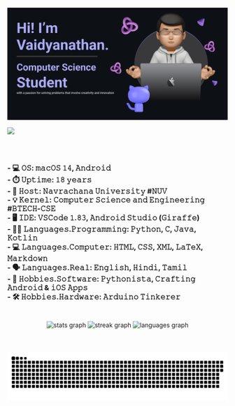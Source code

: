 ![Header](./github-banner.png)

<div align="left">
  <img src="https://visitor-badge.laobi.icu/badge?page_id=vaidyanathaniyer.vaidyanathaniyer&left_text=GitGuardian: Monitoring Curious Visitors"  />
</div>

###

<br>

<h3 align="left">- 💻 𝙾𝚂: 𝚖𝚊𝚌𝙾𝚂 𝟷𝟺, 𝙰𝚗𝚍𝚛𝚘𝚒𝚍<br>- ⏱️ 𝚄𝚙𝚝𝚒𝚖𝚎: 𝟷𝟾 𝚢𝚎𝚊𝚛𝚜<br>- 🏢 𝙷𝚘𝚜𝚝: 𝙽𝚊𝚟𝚛𝚊𝚌𝚑𝚊𝚗𝚊 𝚄𝚗𝚒𝚟𝚎𝚛𝚜𝚒𝚝𝚢 #𝙽𝚄𝚅<br>- 💡 𝙺𝚎𝚛𝚗𝚎𝚕: 𝙲𝚘𝚖𝚙𝚞𝚝𝚎𝚛 𝚂𝚌𝚒𝚎𝚗𝚌𝚎 𝚊𝚗𝚍 𝙴𝚗𝚐𝚒𝚗𝚎𝚎𝚛𝚒𝚗𝚐 #𝙱𝚃𝙴𝙲𝙷-𝙲𝚂𝙴<br>- 🖥️ 𝙸𝙳𝙴: 𝚅𝚂𝙲𝚘𝚍𝚎 𝟷.𝟾𝟹, 𝙰𝚗𝚍𝚛𝚘𝚒𝚍 𝚂𝚝𝚞𝚍𝚒𝚘 (𝙶𝚒𝚛𝚊𝚏𝚏𝚎)<br>- 👨‍💻 𝙻𝚊𝚗𝚐𝚞𝚊𝚐𝚎𝚜.𝙿𝚛𝚘𝚐𝚛𝚊𝚖𝚖𝚒𝚗𝚐: 𝙿𝚢𝚝𝚑𝚘𝚗, 𝙲, 𝙹𝚊𝚟𝚊, 𝙺𝚘𝚝𝚕𝚒𝚗<br>- 💻 𝙻𝚊𝚗𝚐𝚞𝚊𝚐𝚎𝚜.𝙲𝚘𝚖𝚙𝚞𝚝𝚎𝚛: 𝙷𝚃𝙼𝙻, 𝙲𝚂𝚂, 𝚇𝙼𝙻, 𝙻𝚊𝚃𝚎𝚇, 𝙼𝚊𝚛𝚔𝚍𝚘𝚠𝚗<br>- 🗣️ 𝙻𝚊𝚗𝚐𝚞𝚊𝚐𝚎𝚜.𝚁𝚎𝚊𝚕: 𝙴𝚗𝚐𝚕𝚒𝚜𝚑, 𝙷𝚒𝚗𝚍𝚒, 𝚃𝚊𝚖𝚒𝚕<br>- 🚀 𝙷𝚘𝚋𝚋𝚒𝚎𝚜.𝚂𝚘𝚏𝚝𝚠𝚊𝚛𝚎: 𝙿𝚢𝚝𝚑𝚘𝚗𝚒𝚜𝚝𝚊, 𝙲𝚛𝚊𝚏𝚝𝚒𝚗𝚐 𝙰𝚗𝚍𝚛𝚘𝚒𝚍 & 𝚒𝙾𝚂 𝙰𝚙𝚙𝚜<br>- 🛠️ 𝙷𝚘𝚋𝚋𝚒𝚎𝚜.𝙷𝚊𝚛𝚍𝚠𝚊𝚛𝚎: 𝙰𝚛𝚍𝚞𝚒𝚗𝚘 𝚃𝚒𝚗𝚔𝚎𝚛𝚎𝚛</h3>

###

<br>

<div align="center">
  <img src="https://github-readme-stats.vercel.app/api?username=vaidyanathaniyer&hide_title=false&hide_rank=false&show_icons=true&include_all_commits=true&count_private=true&disable_animations=false&theme=github_dark&locale=en&hide_border=true" height="150" alt="stats graph"  />
  <img src="https://streak-stats.demolab.com?user=vaidyanathaniyer&locale=en&mode=daily&theme=github_dark&hide_border=true&border_radius=5&date_format=M j[, Y]" height="150" alt="streak graph"  />
  <img src="https://github-readme-stats.vercel.app/api/top-langs?username=vaidyanathaniyer&locale=en&hide_title=false&layout=compact&card_width=320&langs_count=5&theme=github_dark&hide_border=true" height="150" alt="languages graph"  />
</div>

###

<br clear="both">

![snake gif](https://github.com/vaidyanathaniyer/vaidyanathaniyer/blob/output/github-contribution-grid-snake.svg)

###
